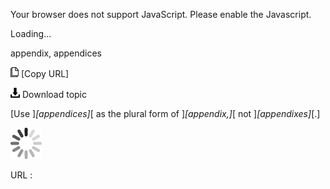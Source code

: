Your browser does not support JavaScript. Please enable the Javascript.

Loading...

appendix, appendices

![Copy URL](appendix-appendices_files/Copy.png) [Copy URL]

![Download](appendix-appendices_files/Download.png)
Download topic

[Use ]*[appendices]*[ as the plural form of ]*[appendix,]*[ not ]*[appendixes]*[.]

![In progress](appendix-appendices_files/activity-large.gif)

URL :


